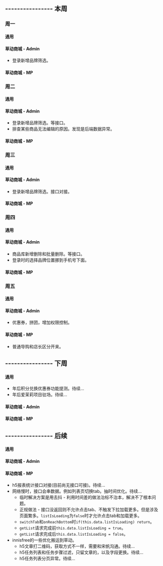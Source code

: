 ## ---------------- 本周

### 周一
#### 通用
#### 草动商城 - Admin
* 登录新增品牌筛选。
#### 草动商城 - MP

### 周二
#### 通用
#### 草动商城 - Admin
* 登录新增品牌筛选。等接口。
* 排查某些商品无法编辑的原因。发现是后端数据异常。
#### 草动商城 - MP

### 周三
#### 通用
#### 草动商城 - Admin
* 登录新增品牌筛选。接口对接。
#### 草动商城 - MP

### 周四
#### 通用
#### 草动商城 - Admin
* 商品库新增删除和批量删除。等接口。
* 登录时的选择品牌位置挪到手机号下面。
#### 草动商城 - MP

### 周五
#### 通用
#### 草动商城 - Admin
* 优惠券，拼团，增加权限控制。
#### 草动商城 - MP
* 普通导购和店长区分开来。

## ---------------- 下周
#### 通用
* 年后积分兑换优惠券功能提测。待续...
* 年后爱茉莉项目驻场。待续...
#### 草动商城 - Admin
#### 草动商城 - MP

## ---------------- 后续
#### 通用
#### 草动商城 - Admin
#### 草动商城 - MP
* h5报表统计接口对接(目前尚无接口可接)。待续...
* 网络慢时，接口会串数据。例如列表页切换tab。抽时间优化。待续...
  - 临时解决方案是用去抖 - 利用时间差的做法治标不治本，解决不了根本问题。
  - 正规做法 - 接口没返回则不允许点击tab、不触发下拉加载更多。但是涉及页面繁多。`listIsLoading`为`false`时才允许点击tab和加载更多。
  - `switchTab`和`onReachBottom`时`if(this.data.listIsLoading) return`。
  - `getList`请求完成前`this.data.listIsLoading = true`。
  - `getList`请求完成后`this.data.listIsLoading = false`。
* innisfree的一些优化搬运到草动。
  - h5文章打二维码，获取方式不一样，需要和宋帆沟通。待续...
  - h5任务列表和任务步骤过滤，只留文章的，以及字段更换。待续...
  - h5任务列表分页异常。待续...
